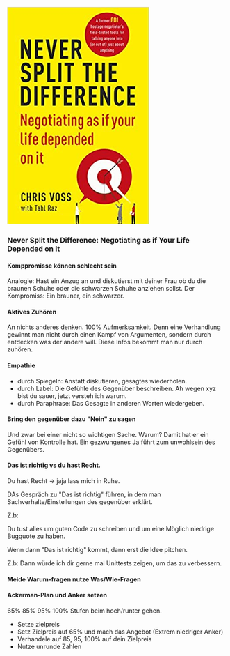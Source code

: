 ![cover](cover.jpg)

### Never Split the Difference: Negotiating as if Your Life Depended on It 

#### Komppromisse können schlecht sein
Analogie: Hast ein Anzug an und diskutierst mit deiner Frau ob du die braunen Schuhe oder die schwarzen Schuhe anziehen sollst.
Der Kompromiss: Ein brauner, ein schwarzer.

#### Aktives Zuhören
An nichts anderes denken. 100% Aufmerksamkeit.
Denn eine Verhandlung gewinnt man nicht durch einen Kampf von Argumenten, sondern durch entdecken was der andere will. Diese Infos bekommt man nur durch zuhören. 

#### Empathie
 - durch Spiegeln: Anstatt diskutieren, gesagtes wiederholen.
 - durch Label: Die Gefühle des Gegenüber beschreiben. Ah wegen xyz bist du sauer, jetzt versteh ich warum.
 - durch Paraphrase: Das Gesagte in anderen Worten wiedergeben.

#### Bring den gegenüber dazu "Nein" zu sagen
Und zwar bei einer nicht so wichtigen Sache. Warum? Damit hat er ein Gefühl von Kontrolle hat.
Ein gezwungenes Ja führt zum unwohlsein des Gegenübers.

#### Das ist richtig vs du hast Recht.
Du hast Recht -> jaja lass mich in Ruhe. 

DAs Gespräch zu "Das ist richtig" führen, in dem man Sachverhalte/Einstellungen des gegenüber erklärt.

Z.b:

Du tust alles um guten Code zu schreiben und um eine Möglich niedrige Bugquote zu haben.

Wenn dann "Das ist richtig" kommt, dann erst die Idee pitchen.

Z.b:
Dann würde ich dir gerne mal Unittests zeigen, um das zu verbessern.

#### Meide Warum-fragen nutze Was/Wie-Fragen

#### Ackerman-Plan und Anker setzen
65% 85% 95% 100% Stufen beim hoch/runter gehen.

- Setze zielpreis
- Setz Zielpreis auf 65% und mach das Angebot (Extrem niedriger Anker)
- Verhandele auf 85, 95, 100% auf dein Zielpreis
- Nutze unrunde Zahlen
